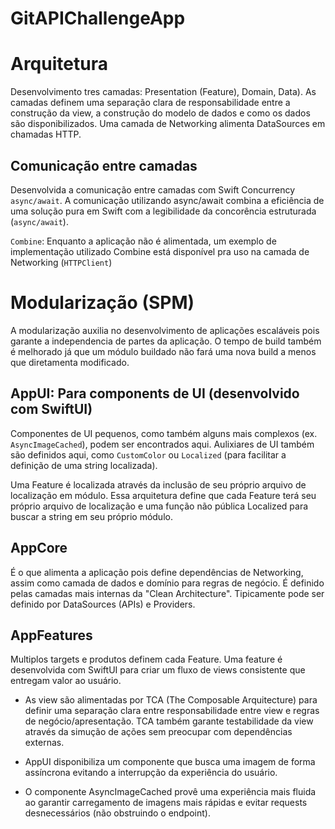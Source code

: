 # GitAPIChallengeApp

# Arquitetura
Desenvolvimento tres camadas: Presentation (Feature), Domain, Data). As camadas definem uma separação clara de responsabilidade entre a construção da view, a construção do modelo de dados e como os dados são disponibilizados. Uma camada de Networking alimenta DataSources em chamadas HTTP.

## Comunicação entre camadas
Desenvolvida a comunicação entre camadas  com Swift Concurrency `async/await`. A comunicação utilizando async/await combina a eficiência de uma solução pura em Swift com a legibilidade da concorência estruturada (`async/await`).

`Combine`: Enquanto a aplicação não é alimentada, um exemplo de implementação utilizado Combine está disponível pra uso na camada de Networking (`HTTPClient`)

# Modularização (SPM)
A modularização auxilia no desenvolvimento de aplicações escaláveis pois garante a independencia de partes da aplicação. O tempo de build também é melhorado já que um módulo buildado não fará uma nova build a menos que diretamenta modificado.

## AppUI: Para components de UI (desenvolvido com SwiftUI)
Componentes de UI pequenos, como também alguns mais complexos (ex. `AsyncImageCached`), podem ser encontrados  aqui. Aulixiares de UI também são definidos aqui, como `CustomColor` ou `Localized` (para facilitar a definição de uma string localizada).

Uma Feature é localizada através da inclusão de seu próprio arquivo de localização em módulo. Essa arquitetura define que cada Feature terá seu próprio arquivo de localização e uma função não pública Localized para buscar a string em seu próprio módulo.

## AppCore
É o que alimenta a aplicação pois define dependências de Networking, assim como camada de dados e domínio para regras de negócio. É definido pelas camadas mais internas da "Clean Architecture". Tipicamente pode ser definido por DataSources (APIs) e Providers.

## AppFeatures
Multiplos targets e produtos definem cada Feature. Uma feature é desenvolvida com SwiftUI para criar um fluxo de views consistente que entregam valor ao usuário.
        
- As view são alimentadas por TCA (The Composable Arquitecture) para definir uma separação clara entre responsabilidade entre view e regras de negócio/apresentação. TCA também garante testabilidade da view através da simução de ações sem preocupar com dependências externas.

- AppUI disponibiliza um componente que busca uma imagem de forma assíncrona evitando a interrupção da experiência do usuário.

- O componente AsyncImageCached provê uma experiência mais fluida ao garantir carregamento de imagens mais rápidas e evitar requests desnecessários (não obstruindo o endpoint).
